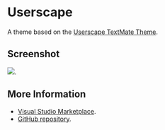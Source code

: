 # Userscape

A theme based on the [Userscape TextMate Theme](http://colorsublime.com/theme/Userscape).


## Screenshot
![](https://raw.githubusercontent.com/gerane/VSCodeThemes/master/gerane.Theme-Userscape/screenshot.png).


## More Information
* [Visual Studio Marketplace](https://marketplace.visualstudio.com/items/gerane.Theme-Userscape).
* [GitHub repository](https://github.com/gerane/VSCodeThemes).
